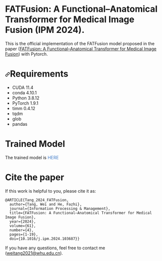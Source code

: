 # FATFusion: A Functional–Anatomical Transformer for Medical Image Fusion (IPM 2024).

This is the official implementation of the FATFusion model proposed in the paper ([FATFusion: A Functional–Anatomical Transformer for Medical Image Fusion]([https://ieeexplore.ieee.org/document/9844446](https://authors.elsevier.com/c/1ikLz15hYdxvJR))) with Pytorch.

<h1 dir="auto"><a id="user-content-requirements" class="anchor" aria-hidden="true" href="#requirements"><svg class="octicon octicon-link" viewBox="0 0 16 16" version="1.1" width="16" height="16" aria-hidden="true"><path fill-rule="evenodd" d="M7.775 3.275a.75.75 0 001.06 1.06l1.25-1.25a2 2 0 112.83 2.83l-2.5 2.5a2 2 0 01-2.83 0 .75.75 0 00-1.06 1.06 3.5 3.5 0 004.95 0l2.5-2.5a3.5 3.5 0 00-4.95-4.95l-1.25 1.25zm-4.69 9.64a2 2 0 010-2.83l2.5-2.5a2 2 0 012.83 0 .75.75 0 001.06-1.06 3.5 3.5 0 00-4.95 0l-2.5 2.5a3.5 3.5 0 004.95 4.95l1.25-1.25a.75.75 0 00-1.06-1.06l-1.25 1.25a2 2 0 01-2.83 0z"></path></svg></a>Requirements</h1>
<ul dir="auto">
<li>CUDA 11.4</li>
<li>conda 4.10.1</li>
<li>Python 3.8.12</li>
<li>PyTorch 1.9.1</li>
<li>timm 0.4.12</li>
<li>tqdm</li>
<li>glob</li>
<li>pandas</li>
</ul>

# Trained Model
The trained model is <a style="color: #447ec9; text-decoration:none" onmouseover="this.style.color='#FF0000'" 
          onmouseout="this.style.color='#447ec9'" href="[https://authors.elsevier.com/c/1ikLz15hYdxvJR](https://drive.google.com/drive/folders/137ntn1LPZt67gg-fP5yI5XN1QO37Qyhb)">
          HERE</a> 

# Cite the paper
If this work is helpful to you, please cite it as:</p>
<div class="snippet-clipboard-content notranslate position-relative overflow-auto" data-snippet-clipboard-copy-content="@ARTICLE{Tang_2024_FATFusion,
  author={Tang, Wei and He, Fazhi},
  journal={Information Processing & Management}, 
  title={FATFusion: A Functional–Anatomical Transformer for Medical Image Fusion}, 
  year={2024},
  volume={61},
  number={4},
  pages={1-19},
  doi={10.1016/j.ipm.2024.103687}}"><pre class="notranslate"><code>@ARTICLE{Tang_2024_FATFusion,
  author={Tang, Wei and He, Fazhi},
  journal={Information Processing & Management}, 
  title={FATFusion: A Functional–Anatomical Transformer for Medical Image Fusion}, 
  year={2024},
  volume={61},
  number={4},
  pages={1-19},
  doi={10.1016/j.ipm.2024.103687}}
</code></pre></div>

If you have any questions,  feel free to contact me (<a href="mailto:weitang2021@whu.edu.cn">weitang2021@whu.edu.cn</a>).
